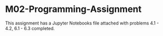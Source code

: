# M02-Programming-Assignment

This assignment has a Jupyter Notebooks file attached with problems 4.1 - 4.2, 6.1 - 6.3 completed.
